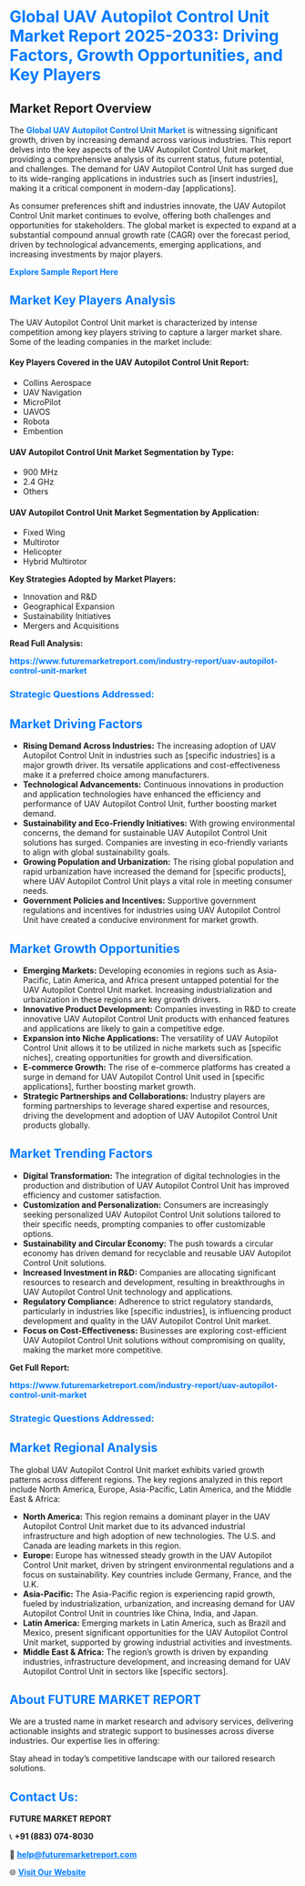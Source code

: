 <h1 style="color: #007BFF;">Global UAV Autopilot Control Unit Market Report 2025-2033: Driving Factors, Growth Opportunities, and Key Players</h1>

<section id="overview">
<h2>Market Report Overview</h2>
<p>The <a href="https://www.futuremarketreport.com/industry-report/uav-autopilot-control-unit-market" style="color: #007BFF; text-decoration: none;"><strong>Global UAV Autopilot Control Unit Market</strong></a> is witnessing significant growth, driven by increasing demand across various industries. This report delves into the key aspects of the UAV Autopilot Control Unit market, providing a comprehensive analysis of its current status, future potential, and challenges. The demand for UAV Autopilot Control Unit has surged due to its wide-ranging applications in industries such as [insert industries], making it a critical component in modern-day [applications].</p>
<p>As consumer preferences shift and industries innovate, the UAV Autopilot Control Unit market continues to evolve, offering both challenges and opportunities for stakeholders. The global market is expected to expand at a substantial compound annual growth rate (CAGR) over the forecast period, driven by technological advancements, emerging applications, and increasing investments by major players.</p>
</section>

<section id="overview">
<p><a href="https://www.futuremarketreport.com/request-sample/reportId=76445" style="color: #007BFF; text-decoration: none;"><strong>Explore Sample Report Here</strong></a></p>
</section>

<section id="key-players">
<h2 style="color: #007BFF;">Market Key Players Analysis</h2>
<p>The UAV Autopilot Control Unit market is characterized by intense competition among key players striving to capture a larger market share. Some of the leading companies in the market include:</p>
<h4>Key Players Covered in the UAV Autopilot Control Unit Report:</h4>
<ul><li>Collins Aerospace</li><li>UAV Navigation</li><li>MicroPilot</li><li>UAVOS</li><li>Robota</li><li>Embention</li></ul>
<h4>UAV Autopilot Control Unit Market Segmentation by Type:</h4>
<ul><li>900 MHz</li><li>2.4 GHz</li><li>Others</li></ul>

<h4>UAV Autopilot Control Unit Market Segmentation by Application:</h4>
<ul><li>Fixed Wing</li><li>Multirotor</li><li>Helicopter</li><li>Hybrid Multirotor</li></ul>
<p><strong>Key Strategies Adopted by Market Players:</strong></p>
<ul>
<li>Innovation and R&D</li>
<li>Geographical Expansion</li>
<li>Sustainability Initiatives</li>
<li>Mergers and Acquisitions</li>
</ul>
</section>

<section>
<p><strong>Read Full Analysis: </strong></p><a href="https://www.futuremarketreport.com/industry-report/uav-autopilot-control-unit-market" style="color: #007BFF; text-decoration: none;"><strong>https://www.futuremarketreport.com/industry-report/uav-autopilot-control-unit-market</strong></a>
<h3 style="color: #007BFF;">Strategic Questions Addressed:</h3>
</section>

<section id="driving-factors">
<h2 style="color: #007BFF;">Market Driving Factors</h2>
<ul>
<li><strong>Rising Demand Across Industries:</strong> The increasing adoption of UAV Autopilot Control Unit in industries such as [specific industries] is a major growth driver. Its versatile applications and cost-effectiveness make it a preferred choice among manufacturers.</li>
<li><strong>Technological Advancements:</strong> Continuous innovations in production and application technologies have enhanced the efficiency and performance of UAV Autopilot Control Unit, further boosting market demand.</li>
<li><strong>Sustainability and Eco-Friendly Initiatives:</strong> With growing environmental concerns, the demand for sustainable UAV Autopilot Control Unit solutions has surged. Companies are investing in eco-friendly variants to align with global sustainability goals.</li>
<li><strong>Growing Population and Urbanization:</strong> The rising global population and rapid urbanization have increased the demand for [specific products], where UAV Autopilot Control Unit plays a vital role in meeting consumer needs.</li>
<li><strong>Government Policies and Incentives:</strong> Supportive government regulations and incentives for industries using UAV Autopilot Control Unit have created a conducive environment for market growth.</li>
</ul>
</section>

<section id="growth-opportunities">
<h2 style="color: #007BFF;">Market Growth Opportunities</h2>
<ul>
<li><strong>Emerging Markets:</strong> Developing economies in regions such as Asia-Pacific, Latin America, and Africa present untapped potential for the UAV Autopilot Control Unit market. Increasing industrialization and urbanization in these regions are key growth drivers.</li>
<li><strong>Innovative Product Development:</strong> Companies investing in R&D to create innovative UAV Autopilot Control Unit products with enhanced features and applications are likely to gain a competitive edge.</li>
<li><strong>Expansion into Niche Applications:</strong> The versatility of UAV Autopilot Control Unit allows it to be utilized in niche markets such as [specific niches], creating opportunities for growth and diversification.</li>
<li><strong>E-commerce Growth:</strong> The rise of e-commerce platforms has created a surge in demand for UAV Autopilot Control Unit used in [specific applications], further boosting market growth.</li>
<li><strong>Strategic Partnerships and Collaborations:</strong> Industry players are forming partnerships to leverage shared expertise and resources, driving the development and adoption of UAV Autopilot Control Unit products globally.</li>
</ul>
</section>

<section id="trending-factors">
<h2 style="color: #007BFF;">Market Trending Factors</h2>
<ul>
<li><strong>Digital Transformation:</strong> The integration of digital technologies in the production and distribution of UAV Autopilot Control Unit has improved efficiency and customer satisfaction.</li>
<li><strong>Customization and Personalization:</strong> Consumers are increasingly seeking personalized UAV Autopilot Control Unit solutions tailored to their specific needs, prompting companies to offer customizable options.</li>
<li><strong>Sustainability and Circular Economy:</strong> The push towards a circular economy has driven demand for recyclable and reusable UAV Autopilot Control Unit solutions.</li>
<li><strong>Increased Investment in R&D:</strong> Companies are allocating significant resources to research and development, resulting in breakthroughs in UAV Autopilot Control Unit technology and applications.</li>
<li><strong>Regulatory Compliance:</strong> Adherence to strict regulatory standards, particularly in industries like [specific industries], is influencing product development and quality in the UAV Autopilot Control Unit market.</li>
<li><strong>Focus on Cost-Effectiveness:</strong> Businesses are exploring cost-efficient UAV Autopilot Control Unit solutions without compromising on quality, making the market more competitive.</li>
</ul>
</section>

<section>
<p><strong>Get Full Report: </strong></p><a href="https://www.futuremarketreport.com/industry-report/uav-autopilot-control-unit-market" style="color: #007BFF; text-decoration: none;"><strong>https://www.futuremarketreport.com/industry-report/uav-autopilot-control-unit-market</strong></a>
<h3 style="color: #007BFF;">Strategic Questions Addressed:</h3>
</section>


<section id="regional-analysis">
<h2 style="color: #007BFF;">Market Regional Analysis</h2>
<p>The global UAV Autopilot Control Unit market exhibits varied growth patterns across different regions. The key regions analyzed in this report include North America, Europe, Asia-Pacific, Latin America, and the Middle East & Africa:</p>
<ul>
<li><strong>North America:</strong> This region remains a dominant player in the UAV Autopilot Control Unit market due to its advanced industrial infrastructure and high adoption of new technologies. The U.S. and Canada are leading markets in this region.</li>
<li><strong>Europe:</strong> Europe has witnessed steady growth in the UAV Autopilot Control Unit market, driven by stringent environmental regulations and a focus on sustainability. Key countries include Germany, France, and the U.K.</li>
<li><strong>Asia-Pacific:</strong> The Asia-Pacific region is experiencing rapid growth, fueled by industrialization, urbanization, and increasing demand for UAV Autopilot Control Unit in countries like China, India, and Japan.</li>
<li><strong>Latin America:</strong> Emerging markets in Latin America, such as Brazil and Mexico, present significant opportunities for the UAV Autopilot Control Unit market, supported by growing industrial activities and investments.</li>
<li><strong>Middle East & Africa:</strong> The region’s growth is driven by expanding industries, infrastructure development, and increasing demand for UAV Autopilot Control Unit in sectors like [specific sectors].</li>
</ul>
</section>

<footer>
<h2 style="color: #007BFF;">About FUTURE MARKET REPORT</h2>
<p>We are a trusted name in market research and advisory services, delivering actionable insights and strategic support to businesses across diverse industries. Our expertise lies in offering:</p>

<p>Stay ahead in today’s competitive landscape with our tailored research solutions.</p>

<h2 style="color: #007BFF;">Contact Us:</h2>
<p><strong>FUTURE MARKET REPORT</strong></p>
<p>📞 <strong>+91 (883) 074-8030</strong></p>
<p>📧 <strong><a href="mailto:help@futuremarketreport.com" style="color: #007BFF;">help@futuremarketreport.com</a></strong></p>
<p>🌐 <strong><a href="https://www.futuremarketreport.com/" style="color: #007BFF;">Visit Our Website</a></strong></p>
</footer>